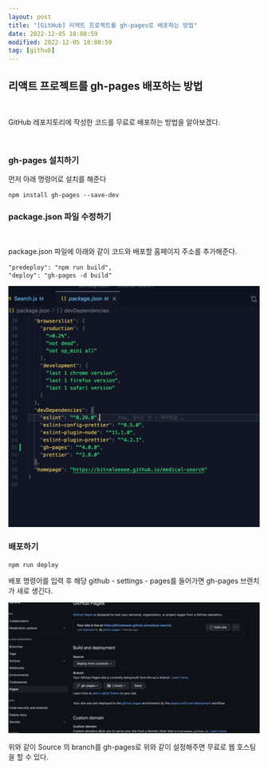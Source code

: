 ```yaml
---
layout: post
title: "[GitHub] 리액트 프로젝트를 gh-pages로 배포하는 방법"
date: 2022-12-05 18:00:59
modified: 2022-12-05 18:00:59
tag: [github]
---
```


## 리액트 프로젝트를 gh-pages 배포하는 방법
<br>

GitHub 레포지토리에 작성한 코드를 무료로 배포하는 방법을 알아보겠다.

<br>

### gh-pages 설치하기
먼저 아래 명령어로 설치를 해준다

```
npm install gh-pages --save-dev
```

### package.json 파일 수정하기
<br>

package.json 파일에 아래와 같이 코드와 배포할 홈페이지 주소를 추가해준다.


```
"predeploy": "npm run build",
"deploy": "gh-pages -d build"
```

![packagejson파일](/assets/img/posts/front-end-build-img01.png)
### 배포하기
```
npm run deploy
```

배포 명령어를 입력 후 해당 github - settings - pages를 들어가면 gh-pages 브랜치가 새로 생긴다. 

![packagejson파일](/assets/img/posts/front-end-build-img02.png)


위와 같이 Source 의 branch를 gh-pages로 위와 같이 설정해주면 무료로 웹 호스팅을 할 수 있다.
